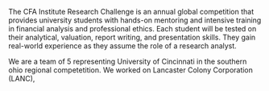 The CFA Institute Research Challenge is an annual global competition that provides university students with hands-on mentoring and intensive training in financial analysis and professional ethics. 
Each student will be tested on their analytical, valuation, report writing, and presentation skills. 
They gain real-world experience as they assume the role of a research analyst. 

We are a team of 5 representing University of Cincinnati in the southern ohio regional competetition.
We worked on Lancaster Colony Corporation (LANC), 
